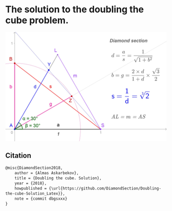 # The solution to the doubling the cube problem.

<img src="https://raw.githubusercontent.com/DiamondSection/Doubling-the-cube-Solution_Latex/master/ds_new_def.jpg" alt="">

## Citation
``` 
@misc{DiamondSection2018,
    author = {Almas Askarbekov},
    title = {Doubling the cube. Solution},
    year = {2018},
    howpublished = {\url{https://github.com/DiamondSection/Doubling-the-cube-Solution_Latex}},
    note = {commit dbgsxxx}
}
```